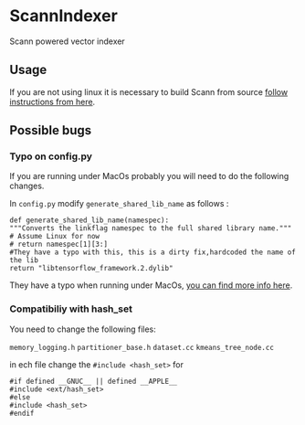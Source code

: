 # ScannIndexer

Scann powered vector indexer

## Usage

If you are not using linux it is necessary to build Scann from source  [follow instructions from here](https://github.com/google-research/google-research/tree/master/scann). 

## Possible bugs

### Typo on config.py

If you are running under MacOs probably you will need to do the following changes.

In `config.py` modify `generate_shared_lib_name` as follows :

```
def generate_shared_lib_name(namespec):
"""Converts the linkflag namespec to the full shared library name."""
# Assume Linux for now
# return namespec[1][3:]
#They have a typo with this, this is a dirty fix,hardcoded the name of the lib
return "libtensorflow_framework.2.dylib"
```
They have a typo when running under MacOs,  [you can find more info here](https://github.com/google-research/google-research/issues/342). 

### Compatibiliy with hash_set

You need to change the following files:

`memory_logging.h`
`partitioner_base.h`
`dataset.cc`
`kmeans_tree_node.cc`

in ech file change the  `#include <hash_set>`
for 

```
#if defined __GNUC__ || defined __APPLE__
#include <ext/hash_set>
#else
#include <hash_set>
#endif
```


